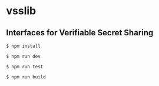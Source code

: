 # vsslib

## Interfaces for Verifiable Secret Sharing

```
$ npm install
```

```
$ npm run dev
```

```
$ npm run test
```

```
$ npm run build
```
